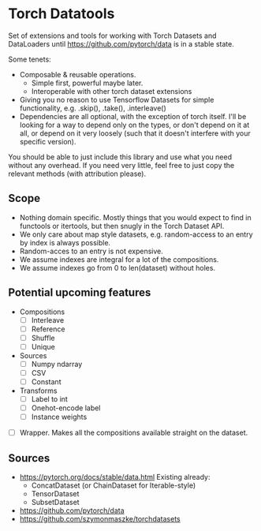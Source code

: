 # Torch Datatools

Set of extensions and tools for working with Torch Datasets and DataLoaders until <https://github.com/pytorch/data> is in a stable state.

Some tenets:

- Composable & reusable operations.
  - Simple first, powerful maybe later.
  - Interoperable with other torch dataset extensions
- Giving you no reason to use Tensorflow Datasets for simple functionality, e.g. .skip(), .take(), .interleave()
- Dependencies are all optional, with the exception of torch itself. I'll be looking for a way to depend only on the types, or don't depend on it at all, or depend on it very loosely (such that it doesn't interfere with your specific version).

You should be able to just include this library and use what you need without any overhead. If you need very little, feel free to just copy the relevant methods (with attribution please).

## Scope

- Nothing domain specific. Mostly things that you would expect to find in functools or itertools, but then snugly in the Torch Dataset API.
- We only care about map style datasets, e.g. random-access to an entry by index is always possible.
- Random-acces to an entry is not expensive.
- We assume indexes are integral for a lot of the compositions.
- We assume indexes go from 0 to len(dataset) without holes.

## Potential upcoming features

- Compositions
  - [ ] Interleave
  - [ ] Reference
  - [ ] Shuffle
  - [ ] Unique
- Sources
  - [ ] Numpy ndarray
  - [ ] CSV
  - [ ] Constant
- Transforms
  - [ ] Label to int
  - [ ] Onehot-encode label
  - [ ] Instance weights
- [ ] Wrapper. Makes all the compositions available straight on the dataset.

## Sources

- <https://pytorch.org/docs/stable/data.html>
  Existing already:
  - ConcatDataset (or ChainDataset for Iterable-style)
  - TensorDataset
  - SubsetDataset
- <https://github.com/pytorch/data>
- <https://github.com/szymonmaszke/torchdatasets>
